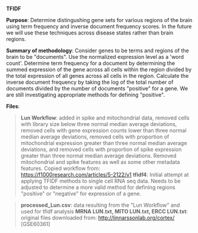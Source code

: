 **TFIDF**

**Purpose**: Determine distingushing gene sets for various regions of the brain using term frequency and inverse document frequency scores.  In the future we will use these techniques across disease states rather than brain regions.  

**Summary of methodology**: Consider genes to be terms and regions of the brain to be "documents".  Use the normalized expression level as a 'word count'.  Determine term frequency for a document by determining the summed expression of the gene across all cells within the region divided by the total expression of all genes across all cells in the region. Calculate the inverse document frequency by taking the log of the total number of documents divided by the number of documents "positive" for a gene.  We are still investigating appropriate methods for defining "positive". 

**Files**: 
>**Lun Workflow**: added in spike and mitochondrial data, removed cells with library size below three normal median average deviations, removed cells with gene expression counts lower than three normal median average deviations, removed cells with proportion of mitochondrial expression greater than three normal median average deviations, and removed cells with proportion of spike expression greater than three normal median average deviations. Removed mitochondrial and spike features as well as some other metadata features. Copied workflow from:  https://f1000research.com/articles/5-2122/v1
>**tfidf4**: Initial attempt at applying TFIDF methods to single cell RNA seq data.  Needs to be adjusted to determine a more valid method for defining regions "positive" or "negative" for expression of a gene. 

>**processed_Lun.csv**: data resulting from the "Lun Workflow" and used for tfidf analysis
>**MRNA LUN.txt, MITO LUN.txt, ERCC LUN.txt**: original files downloaded from: http://linnarssonlab.org/cortex/ [GSE60361]

